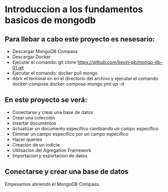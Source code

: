 # Introduccion a los fundamentos basicos de mongodb

## Para llebar a cabo este proyecto es nesesario:

* Descargar MongoDB Compass 
* Descargar Docker 
* Ejecutar el comando: git clone https://github.com/kevin-pb/mongo-db-01.git
* Ejecutar el comando: docker pull mongo
* Abrir el terminal en en el directorio del archivo y ejecutar el comando: docker-compose 
  docker-compose-mongo.yml up -d

## En este proyecto se verá:

* Conectarse y crear una base de datos 
* Crear una colección
* Insertar documentos
* Actualizar un documento específico cambiando un campo específico
* Eliminar un campo específico por un campo específico
* Hacer queries
* Creacion de un indicie
* Utilisacion del Agregation Framework
* Importacion y exportacion de datos

## Conectarse y crear una base de datos 

Empesamos abriendo el MongoDB Compass. 
